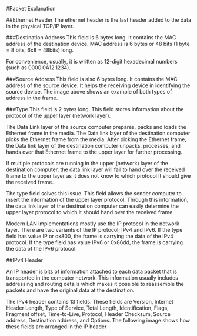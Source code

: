 #Packet Explanation

##Ethernet Header
The ethernet header is the last header added to the data in the physical TCP/IP layer.

###Destination Address
This field is 6 bytes long. It contains the MAC address of the destination device. MAC address is 6 bytes or 48 bits (1 byte = 8 bits, 6x8 = 48bits) long.

For convenience, usually, it is written as 12-digit hexadecimal numbers (such as 0000.0A12.1234).

###Source Address
This field is also 6 bytes long. It contains the MAC address of the source device. It helps the receiving device in identifying the source device. The image above shows an example of both types of address in the frame.

###Type
This field is 2 bytes long. This field stores information about the protocol of the upper layer (network layer).

The Data Link layer of the source computer prepares, packs and loads the Ethernet frame in the media. The Data link layer of the destination computer picks the Ethernet frame from the media. After picking the Ethernet frame, the Data link layer of the destination computer unpacks, processes, and hands over that Ethernet frame to the upper layer for further processing.

If multiple protocols are running in the upper (network) layer of the destination computer, the data link layer will fail to hand over the received frame to the upper layer as it does not know to which protocol it should give the received frame.

The type field solves this issue. This field allows the sender computer to insert the information of the upper layer protocol. Through this information, the data link layer of the destination computer can easily determine the upper layer protocol to which it should hand over the received frame.

Modern LAN implementations mostly use the IP protocol in the network layer. There are two variants of the IP protocol; IPv4 and IPv6. If the type field has value IP or ox800, the frame is carrying the data of the IPv4 protocol. If the type field has value IPv6 or 0x86dd, the frame is carrying the data of the IPv6 protocol.

##IPv4 Header

An IP header is bits of information attached to each data packet that is transported in the computer network. This information usually includes addressing and routing details which makes it possible to reassemble the packets and have the original data at the destination.

The IPv4 header contains 13 fields. These fields are Version, Internet Header Length, Type of Service, Total Length, Identification, Flags, Fragment offset, Time-to-Live, Protocol, Header Checksum, Source address, Destination address, and Options. The following image shows how these fields are arranged in the IP header